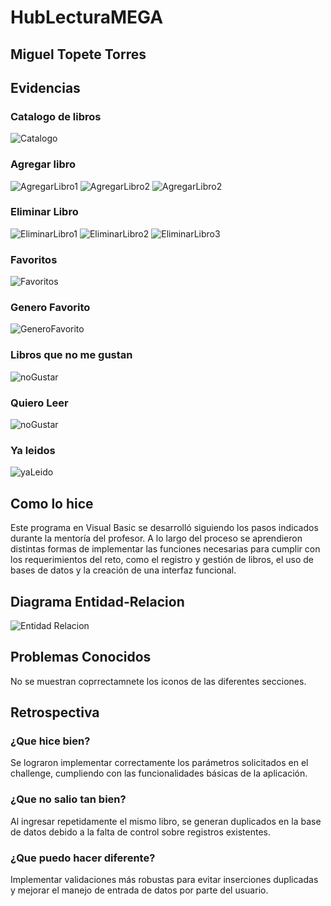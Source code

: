 # HubLecturaMEGA

## Miguel Topete Torres

## Evidencias
### Catalogo de libros
![Catalogo](evidencias/Catalogo.jpg)

### Agregar libro
![AgregarLibro1](evidencias/agregarLibro1.jpg)
![AgregarLibro2](evidencias/agregarLibro2.jpg)
![AgregarLibro2](evidencias/agregarLibro3.jpg)

### Eliminar Libro
![EliminarLibro1](evidencias/eliminarLibro1.jpg)
![EliminarLibro2](evidencias/eliminarLibro2.jpg)
![EliminarLibro3](evidencias/eliminarLibro3.jpg)

### Favoritos
![Favoritos](evidencias/favoritos.jpg)

### Genero Favorito
![GeneroFavorito](evidencias/generoFavorito.jpg)

### Libros que no me gustan
![noGustar](evidencias/noGustar.jpg)

### Quiero Leer
![noGustar](evidencias/quieroLeer.jpg)

### Ya leidos
![yaLeido](evidencias/yaLeiste.jpg)

## Como lo hice
Este programa en Visual Basic se desarrolló siguiendo los pasos indicados durante la mentoría del profesor. A lo largo del proceso se aprendieron distintas formas de implementar las funciones necesarias para cumplir con los requerimientos del reto, como el registro y gestión de libros, el uso de bases de datos y la creación de una interfaz funcional.


## Diagrama Entidad-Relacion
![Entidad Relacion](evidencias/entidad-relacion.jpg)


## Problemas Conocidos
No se muestran coprrectamnete los iconos de las diferentes secciones.



## Retrospectiva
### ¿Que hice bien?
Se lograron implementar correctamente los parámetros solicitados en el challenge, cumpliendo con las funcionalidades básicas de la aplicación.
### ¿Que no salio tan bien?
Al ingresar repetidamente el mismo libro, se generan duplicados en la base de datos debido a la falta de control sobre registros existentes.
### ¿Que puedo hacer diferente?
Implementar validaciones más robustas para evitar inserciones duplicadas y mejorar el manejo de entrada de datos por parte del usuario.





